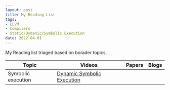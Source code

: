 ```yaml
---
layout: post
title: My Reading List
tags:
- LLVM
- Compilers
- Static/Dymanic/Symbolic Execution
date: 2022-04-01
---
```

My Reading list triaged based on borader topics.


| Topic              | Videos                                                                     | Papers | Blogs |
|--------------------|---------------------------------------------------------------------------|--------|-------|
| Symbolic execution | [Dynamic Symbolic Execution](https://www.youtube.com/watch?v=QrtGOrSrVPQ) |        |       |
